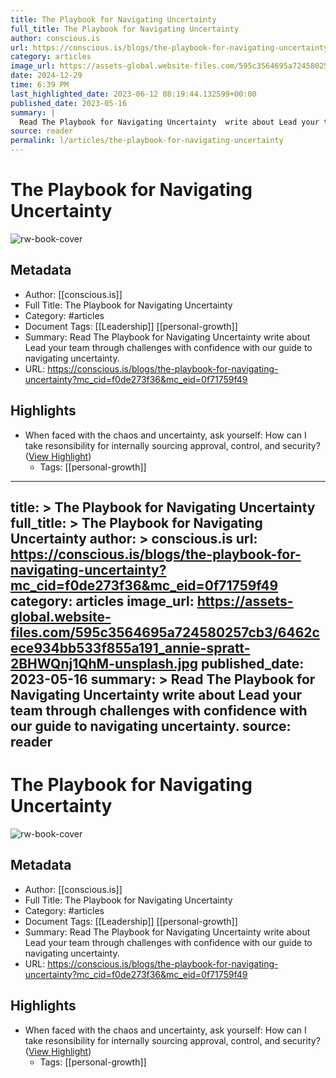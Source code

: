 ```yaml
---
title: The Playbook for Navigating Uncertainty
full_title: The Playbook for Navigating Uncertainty
author: conscious.is
url: https://conscious.is/blogs/the-playbook-for-navigating-uncertainty?mc_cid=f0de273f36&mc_eid=0f71759f49
category: articles
image_url: https://assets-global.website-files.com/595c3564695a724580257cb3/6462cece934bb533f855a191_annie-spratt-2BHWQnj1QhM-unsplash.jpg
date: 2024-12-29
time: 6:39 PM
last_highlighted_date: 2023-06-12 08:19:44.132599+00:00
published_date: 2023-05-16
summary: |
  Read The Playbook for Navigating Uncertainty  write about Lead your team through challenges with confidence with our guide to navigating uncertainty.
source: reader
permalink: l/articles/the-playbook-for-navigating-uncertainty
---
```

# The Playbook for Navigating Uncertainty

![rw-book-cover](https://assets-global.website-files.com/595c3564695a724580257cb3/6462cece934bb533f855a191_annie-spratt-2BHWQnj1QhM-unsplash.jpg)

## Metadata
- Author: [[conscious.is]]
- Full Title: The Playbook for Navigating Uncertainty
- Category: #articles
- Document Tags: [[Leadership]] [[personal-growth]] 
- Summary: Read The Playbook for Navigating Uncertainty  write about Lead your team through challenges with confidence with our guide to navigating uncertainty.
- URL: https://conscious.is/blogs/the-playbook-for-navigating-uncertainty?mc_cid=f0de273f36&mc_eid=0f71759f49

## Highlights
- When faced with the chaos and uncertainty, ask yourself:
  How can I take resonsibility for internally sourcing approval, control, and security? ([View Highlight](https://read.readwise.io/read/01h2qb10nx9hs6yf7h41r0f4as))
    - Tags: [[personal-growth]] 


---
title: >
  The Playbook for Navigating Uncertainty
full_title: >
  The Playbook for Navigating Uncertainty
author: >
  conscious.is
url: https://conscious.is/blogs/the-playbook-for-navigating-uncertainty?mc_cid=f0de273f36&mc_eid=0f71759f49
category: articles
image_url: https://assets-global.website-files.com/595c3564695a724580257cb3/6462cece934bb533f855a191_annie-spratt-2BHWQnj1QhM-unsplash.jpg
published_date: 2023-05-16
summary: >
  Read The Playbook for Navigating Uncertainty  write about Lead your team through challenges with confidence with our guide to navigating uncertainty.
source: reader
---
# The Playbook for Navigating Uncertainty

![rw-book-cover](https://assets-global.website-files.com/595c3564695a724580257cb3/6462cece934bb533f855a191_annie-spratt-2BHWQnj1QhM-unsplash.jpg)

## Metadata
- Author: [[conscious.is]]
- Full Title: The Playbook for Navigating Uncertainty
- Category: #articles
- Document Tags: [[Leadership]] [[personal-growth]] 
- Summary: Read The Playbook for Navigating Uncertainty  write about Lead your team through challenges with confidence with our guide to navigating uncertainty.
- URL: https://conscious.is/blogs/the-playbook-for-navigating-uncertainty?mc_cid=f0de273f36&mc_eid=0f71759f49

## Highlights
- When faced with the chaos and uncertainty, ask yourself:
  How can I take resonsibility for internally sourcing approval, control, and security? ([View Highlight](https://read.readwise.io/read/01h2qb10nx9hs6yf7h41r0f4as))
    - Tags: [[personal-growth]] 


